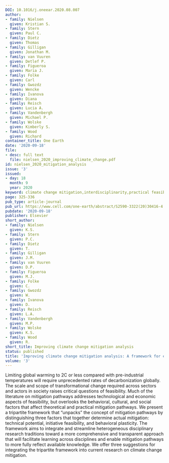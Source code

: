 ```yaml
---
DOI: 10.1016/j.oneear.2020.08.007
author:
- family: Nielsen
  given: Kristian S.
- family: Stern
  given: Paul C.
- family: Dietz
  given: Thomas
- family: Gilligan
  given: Jonathan M.
- family: van Vuuren
  given: Detlef P.
- family: Figueroa
  given: Maria J.
- family: Folke
  given: Carl
- family: Gwozdz
  given: Wencke
- family: Ivanova
  given: Diana
- family: Reisch
  given: Lucia A.
- family: Vandenbergh
  given: Michael P.
- family: Wolske
  given: Kimberly S.
- family: Wood
  given: Richard
container_title: One Earth
date: '2020-09-18'
file:
- desc: full text
  file: nielsen_2020_improving_climate_change.pdf
id: nielsen_2020_mitigation_analysis
issue: '3'
issued:
- day: 18
  month: 9
  year: 2020
keyword: climate change mitigation,interdisciplinarity,practical feasibility
page: 325-336
pub_type: article-journal
pub_url: https://www.cell.com/one-earth/abstract/S2590-3322(20)30416-4
pubdate: '2020-09-18'
publisher: Elsevier
short_author:
- family: Nielsen
  given: K.S.
- family: Stern
  given: P.C.
- family: Dietz
  given: T.
- family: Gilligan
  given: J.M.
- family: van Vuuren
  given: D.P.
- family: Figueroa
  given: M.J.
- family: Folke
  given: C.
- family: Gwozdz
  given: W.
- family: Ivanova
  given: D.
- family: Reisch
  given: L.A.
- family: Vandenbergh
  given: M.P.
- family: Wolske
  given: K.S.
- family: Wood
  given: R.
short_title: Improving climate change mitigation analysis
status: published
title: 'Improving climate change mitigation analysis: A framework for examining feasibility'
volume: '3'
---
```

Limiting global warming to 2C or less compared with pre-industrial temperatures will require unprecedented rates of decarbonization globally. The scale and scope of transformational change required across sectors and actors in society raises critical questions of feasibility. Much of the literature on mitigation pathways addresses technological and economic aspects of feasibility, but overlooks the behavioral, cultural, and social factors that affect theoretical and practical mitigation pathways. We present a tripartite framework that &#8220;unpacks&#8221; the concept of mitigation pathways by distinguishing three factors that together determine actual mitigation: technical potential, initiative feasibility, and behavioral plasticity. The framework aims to integrate and streamline heterogeneous disciplinary research traditions toward a more comprehensive and transparent approach that will facilitate learning across disciplines and enable mitigation pathways to more fully reflect available knowledge. We offer three suggestions for integrating the tripartite framework into current research on climate change mitigation.
